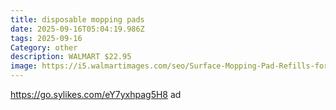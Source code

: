 ```yaml
---
title: disposable mopping pads
date: 2025-09-16T05:04:19.986Z
tags: 2025-09-16
Category: other
description: WALMART $22.95
image: https://i5.walmartimages.com/seo/Surface-Mopping-Pad-Refills-for-Swiffer-PowerMop-Disposable-Microfiber-Pads-for-Tile-Vinyl-Laminate-Hardwood-Floors-24-Count_6e91b640-47c9-4c1f-a133-d24be0732dbc.3e5d82c011a2c3fc8f4e741ee161c834.png?odnHeight=573&odnWidth=573&odnBg=FFFFFF
---
```

https://go.sylikes.com/eY7yxhpag5H8 ad